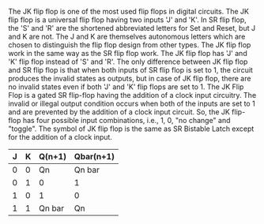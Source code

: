 The JK flip flop is one of the most used flip flops in digital circuits. 
The JK flip flop is a universal flip flop having two inputs 'J' and 'K'. In SR flip flop, the 'S' and 'R' are the shortened abbreviated letters for Set and Reset,
but J and K are not. The J and K are themselves autonomous letters which are chosen to distinguish the flip flop design from other types.
The JK flip flop work in the same way as the SR flip flop work. The JK flip flop has 'J' and 'K' flip flop instead of 'S' and 'R'.
The only difference between JK flip flop and SR flip flop is that when both inputs of SR flip flop is set to 1, the circuit produces the invalid states as outputs, 
but in case of JK flip flop, there are no invalid states even if both 'J' and 'K' flip flops are set to 1.
The JK Flip Flop is a gated SR flip-flop having the addition of a clock input circuitry. 
The invalid or illegal output condition occurs when both of the inputs are set to 1 and are prevented by the addition of a clock input circuit.
So, the JK flip-flop has four possible input combinations, i.e., 1, 0, "no change" and "toggle". 
The symbol of JK flip flop is the same as SR Bistable Latch except for the addition of a clock input.

|   J   |   K   |  Q(n+1)  |  Qbar(n+1)  |
| ---- | ---- | ---- | ---- |
|   0   |   0   |    Qn    |    Qn bar   |   // no channge
|   0   |   1   |    0     |      1      |   // reset
|   1   |   0   |    1     |      0      |   // set
|   1   |   1   |  Qn bar  |      Qn     |   // toggle


            
